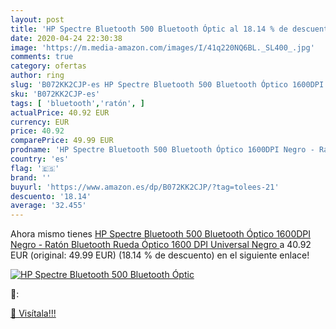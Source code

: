 ```yaml
---
layout: post
title: 'HP Spectre Bluetooth 500 Bluetooth Óptic al 18.14 % de descuento'
date: 2020-04-24 22:30:38
image: 'https://m.media-amazon.com/images/I/41q220NQ6BL._SL400_.jpg'
comments: true
category: ofertas
author: ring
slug: 'B072KK2CJP-es HP Spectre Bluetooth 500 Bluetooth Óptico 1600DPI Negro -...'
sku: 'B072KK2CJP-es'
tags: [ 'bluetooth','ratón', ]
actualPrice: 40.92 EUR
currency: EUR
price: 40.92
comparePrice: 49.99 EUR
prodname: 'HP Spectre Bluetooth 500 Bluetooth Óptico 1600DPI Negro - Ratón  Bluetooth  Rueda  Óptico  1600 DPI  Universal  Negro '
country: 'es'
flag: '🇪🇸'
brand: ''
buyurl: 'https://www.amazon.es/dp/B072KK2CJP/?tag=tolees-21'
descuento: '18.14'
average: '32.455'
---
```


Ahora mismo tienes [HP Spectre Bluetooth 500 Bluetooth Óptico 1600DPI Negro - Ratón  Bluetooth  Rueda  Óptico  1600 DPI  Universal  Negro ](https://www.amazon.es/dp/B072KK2CJP/?tag=tolees-21) a 40.92 EUR (original: 49.99 EUR) (18.14 %  de descuento) en el siguiente enlace!

[![HP Spectre Bluetooth 500 Bluetooth Óptic](https://m.media-amazon.com/images/I/41q220NQ6BL._SL400_.jpg)](https://www.amazon.es/dp/B072KK2CJP/?tag=tolees-21)

🔎:


[🛒 Visítala!!!](https://www.amazon.es/dp/B072KK2CJP/?tag=tolees-21)
